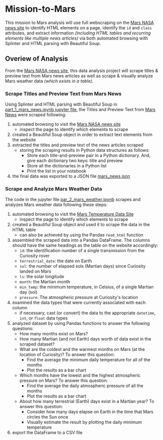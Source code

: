 # Mission-to-Mars
This mission to Mars analysis will use full webscraping on the [Mars NASA news site](https://redplanetscience.com/) to identify HTML elements on a page, identify the `id` and `class` attributes, and extract information *(including HTML tables and recurring elements like multiple news articles)* via both automated browsing with Splinter and HTML parsing with Beautiful Soup.

## Overiew of Analysis
From the [Mars NASA news site](https://redplanetscience.com/), this data analysis project will scrape titles & preview text from Mars news articles as well as scrape & visually analyze Mars weather data *(which exists in a table)*. 

### **Scrape Titles and Preview Text from Mars News**
Using Splinter and HTML parsing with Beautiful Soup in [part_1_mars_news.ipynb jupyter file](https://github.com/vzhang90/Mission-to-Mars/blob/main/part_1_mars_news.ipynb), the Titles and Preview Text from [Mars News](https://redplanetscience.com/) were scraped following:
1. automated browsing to visit the [Mars NASA news site](https://redplanetscience.com/)
    - inspect the page to identify which elements to scrape
2. created a Beautiful Soup object in order to extract text elements from the website
3. extracted the titles and preview text of the news articles scraped
    - storing the scraping results in Python data structures as follows:
        - Store each title-and-preview pair in a Python dictionary. And, give each dictionary two keys: title and preview
        - Store all the dictionaries in a Python list
        - Print the list in your notebook
4. the final data was exported to a JSON file [mars_news.json](https://github.com/vzhang90/Mission-to-Mars/blob/main/mars_news.json)

### **Scrape and Analyze Mars Weather Data**
The code in the jupyter file [par_2_mars_weather.ipynb](https://github.com/vzhang90/Mission-to-Mars/blob/main/part_2_mars_weather.ipynb) scrapes and analyzes Mars weather data following these steps:
1. automated browsing to visit the [Mars Temperature Data Site](https://data-class-mars-challenge.s3.amazonaws.com/Mars/index.html)
    - inspect the page to identify which elements to scrape
2. created a Beautiful Soup object and used it to scrape the data in the HTML table
    - can also be achieved by using the Pandas `read_html` function
3. assembled the scraped data into a Pandas DataFrame. The columns should have the same headings as the table on the website accordingly:
    - `id`: the identification number of a single transmission from the Curiosity rover
    - `terrestrial_date`: the date on Earth
    - `sol`: the number of elapsed sols (Martian days) since Curiosity landed on Mars
    - `ls`: the solar longitude
    - `month`: the Martian month
    - `min_temp`: the minimum temperature, in Celsius, of a single Martian day (sol)
    - `pressure`: The atmospheric pressure at Curiosity's location
4. examined the data types that were currently associated with each column
    - if necessary, cast (or convert) the data to the appropriate `datetime`, `int`, or `float` data types
5. analyzed dataset by using Pandas functions to answer the following questions:
    - How many months exist on Mars?
    - How many Martian (and not Earth) days worth of data exist in the scraped dataset?
    - What are the coldest and the warmest months on Mars (at the location of Curiosity)? To answer this question:
        - Find the average the minimum daily temperature for all of the months
        - Plot the results as a bar chart
    - Which months have the lowest and the highest atmospheric pressure on Mars? To answer this question:
        - Find the average the daily atmospheric pressure of all the months
        - Plot the results as a bar chart
    - About how many terrestrial (Earth) days exist in a Martian year? To answer this question:
        - Consider how many days elapse on Earth in the time that Mars circles the Sun once
        - Visually estimate the result by plotting the daily minimum temperature
6. export the DataFrame to a CSV file
